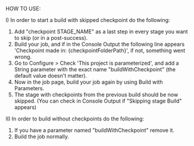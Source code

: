 HOW TO USE:

I) In order to start a build with skipped checkpoint do the following:
1. Add "checkpoint STAGE_NAME" as a last step in every stage you want to skip (or in a post-success).
2. Build your job, and if in the Console Output the following line appears 'Checkpoint made in: {checkpointFolderPath}', if not, something went wrong.
3. Go to Configure > Check 'This project is parameterized', and add a String parameter with the exact name "buildWithCheckpoint" (the default value doesn't matter).
4. Now in the job page, build your job again by using Build with Parameters.
5. The stage with checkpoints from the previous build should be now skipped. (You can check in Console Output if "Skipping stage Build" appears)

II) In order to build without checkpoints do the following:
1. If you have a parameter named "buildWithCheckpoint" remove it.
2. Build the job normally.


